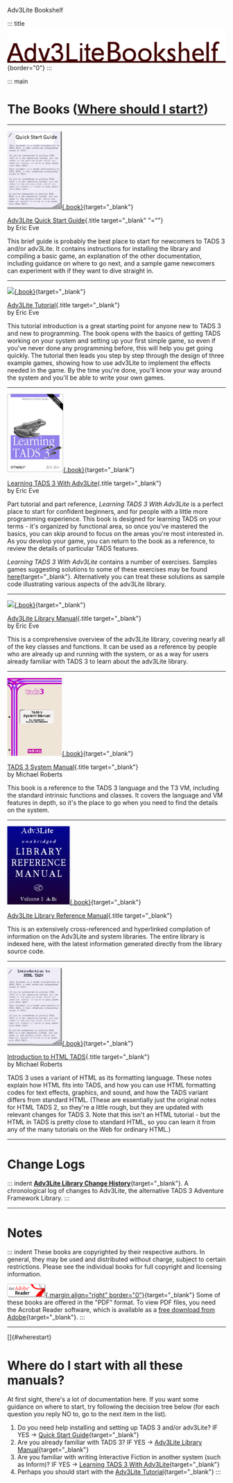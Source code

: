 Adv3Lite Bookshelf

::: title
![](title2.gif){border="0"}
:::

::: main
# The Books ([Where should I start?](#wherestart))

------------------------------------------------------------------------

[![](qstart_cover.jpg){.book}](t3QuickStart.htm){target="_blank"}

[Adv3Lite Quick Start Guide](t3QuickStart.htm){.title target="_blank"
\"=""}\
by Eric Eve

This brief guide is probably the best place to start for newcomers to
TADS 3 and/or adv3Lite. It contains instructions for installing the
library and compiling a basic game, an explanation of the other
documentation, including guidance on where to go next, and a sample game
newcomers can experiment with if they want to dive straight in.

------------------------------------------------------------------------

[![](tutorial/mancover.jpg){.book}](tutorial/index.htm){target="_blank"}

[Adv3Lite Tutorial](tutorial/index.htm){.title target="_blank"}\
by Eric Eve

This tutorial introduction is a great starting point for anyone new to
TADS 3 and new to programming. The book opens with the basics of getting
TADS working on your system and setting up your first simple game, so
even if you\'ve never done any programming before, this will help you
get going quickly. The tutorial then leads you step by step through the
design of three example games, showing how to use adv3Lite to implement
the effects needed in the game. By the time you\'re done, you\'ll know
your way around the system and you\'ll be able to write your own games.

------------------------------------------------------------------------

[![](learning_cover.jpg){.book}](learning/LearningT3Lite.pdf){target="_blank"}

[Learning TADS 3 With Adv3Lite](learning/LearningT3Lite.pdf){.title
target="_blank"}\
by Eric Eve

Part tutorial and part reference, *Learning TADS 3 With Adv3Lite* is a
perfect place to start for confident beginners, and for people with a
little more programming experience. This book is designed for learning
TADS on your terms - it\'s organized by functional area, so once you\'ve
mastered the basics, you can skip around to focus on the areas you\'re
most interested in. As you develop your game, you can return to the book
as a reference, to review the details of particular TADS features.

*Learning TADS 3 With Adv3Lite* contains a number of exercises. Samples
games suggesting solutions to some of these exercises may be found
[here](learning/exercises.htm){target="_blank"}. Alternatively you can
treat these solutions as sample code illustrating various aspects of the
adv3Lite library.

------------------------------------------------------------------------

[![](manual/mancover.jpg){.book}](manual/index.htm){target="_blank"}

[Adv3Lite Library Manual](manual/index.htm){.title target="_blank"}\
by Eric Eve

This is a comprehensive overview of the adv3Lite library, covering
nearly all of the key classes and functions. It can be used as a
reference by people who are already up and running with the system, or
as a way for users already familiar with TADS 3 to learn about the
adv3Lite library.

------------------------------------------------------------------------

[![](syscover.jpg){.book}](sysman.htm){target="_blank"}

[TADS 3 System Manual](sysman.htm){.title target="_blank"}\
by Michael Roberts

This book is a reference to the TADS 3 language and the T3 VM, including
the standard intrinsic functions and classes. It covers the language and
VM features in depth, so it\'s the place to go when you need to find the
details on the system.

------------------------------------------------------------------------

[![](libcover.jpg){.book}](libref/index.html){target="_blank"}

[Adv3Lite Library Reference Manual](libref/index.html){.title
target="_blank"}

This is an extensively cross-referenced and hyperlinked compilation of
information on the Adv3Lite and system libraries. The entire library is
indexed here, with the latest information generated directly from the
library source code.

------------------------------------------------------------------------

[![](htads_cover.jpg){.book}](http://www.tads.org/t3doc/doc/htmltads/intro.htm){target="_blank"}

[Introduction to HTML
TADS](http://www.tads.org/t3doc/doc/htmltads/intro.htm){.title
target="_blank"}\
by Michael Roberts

TADS 3 uses a variant of HTML as its formatting language. These notes
explain how HTML fits into TADS, and how you can use HTML formatting
codes for text effects, graphics, and sound, and how the TADS variant
differs from standard HTML. (These are essentially just the original
notes for HTML TADS 2, so they\'re a little rough, but they are updated
with relevant changes for TADS 3. Note that this isn\'t an HTML
tutorial - but the HTML in TADS is pretty close to standard HTML, so you
can learn it from any of the many tutorials on the Web for ordinary
HTML.)

------------------------------------------------------------------------

# Change Logs

::: indent
[**Adv3Lite Library Change
History**](manual/changelog.htm){target="_blank"}. A chronological log
of changes to Adv3Lite, the alternative TADS 3 Adventure Framework
Library.
:::

------------------------------------------------------------------------

# Notes

::: indent
These books are copyrighted by their respective authors. In general,
they may be used and distributed without charge, subject to certain
restrictions. Please see the individual books for full copyright and
licensing information.

[![](getacro.gif){.margin align="right"
border="0"}](http://www.adobe.com/products/acrobat/readstep.html){target="_blank"}
Some of these books are offered in the \"PDF\" format. To view PDF
files, you need the Acrobat Reader software, which is available as a
[free download from
Adobe](http://www.adobe.com/products/acrobat/readstep.html){target="_blank"}.
:::

------------------------------------------------------------------------

[]{#wherestart}

# Where do I start with all these manuals?

At first sight, there\'s a lot of documentation here. If you want some
guidance on where to start, try following the decision tree below (for
each question you reply NO to, go to the next item in the list).

1.  Do you need help installing and setting up TADS 3 and/or adv3Lite?
    IF YES -\> [Quick Start Guide](t3QuickStart.htm){target="_blank"}
2.  Are you already familiar with TADS 3? IF YES -\> [Adv3Lite Library
    Manual](manual/index.htm){target="_blank"}
3.  Are you familiar with writing Interactive Fiction in another system
    (such as Inform)? IF YES -\> [Learning TADS 3 With
    Adv3Lite](learning/LearningT3Lite.pdf){target="_blank"}
4.  Perhaps you should start with the [Adv3Lite
    Tutorial](tutorial/index.htm){target="_blank"}
:::
